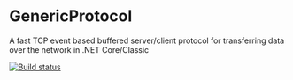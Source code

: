# GenericProtocol
A fast TCP event based buffered server/client protocol for transferring data over the network in .NET Core/Classic

[![Build status](https://ci.appveyor.com/api/projects/status/vlgt97f4bpgci6pj?svg=true)](https://ci.appveyor.com/project/mrousavy/genericprotocol)